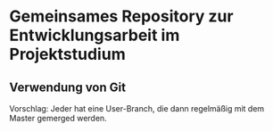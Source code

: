 # Gemeinsames Repository zur Entwicklungsarbeit im Projektstudium




## Verwendung von Git
Vorschlag: Jeder hat eine User-Branch, die dann regelmäßig mit dem Master gemerged werden.